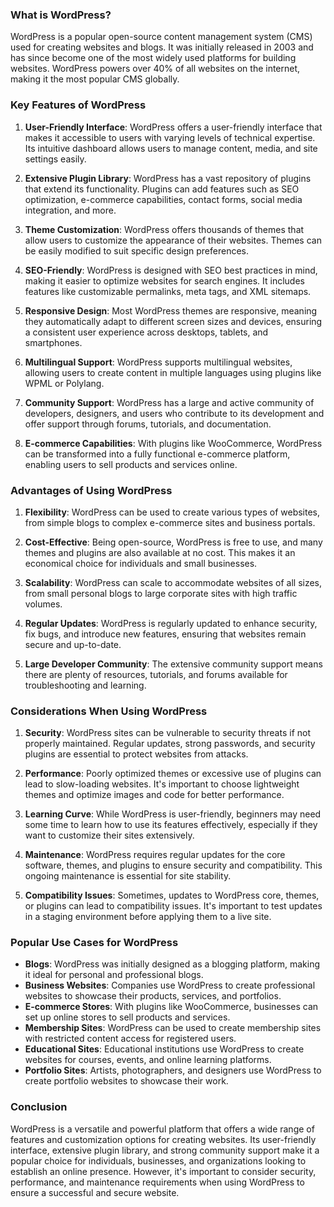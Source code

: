 ### What is WordPress?

WordPress is a popular open-source content management system (CMS) used for creating websites and blogs. It was initially released in 2003 and has since become one of the most widely used platforms for building websites. WordPress powers over 40% of all websites on the internet, making it the most popular CMS globally.

### Key Features of WordPress

1. **User-Friendly Interface**: WordPress offers a user-friendly interface that makes it accessible to users with varying levels of technical expertise. Its intuitive dashboard allows users to manage content, media, and site settings easily.

2. **Extensive Plugin Library**: WordPress has a vast repository of plugins that extend its functionality. Plugins can add features such as SEO optimization, e-commerce capabilities, contact forms, social media integration, and more.

3. **Theme Customization**: WordPress offers thousands of themes that allow users to customize the appearance of their websites. Themes can be easily modified to suit specific design preferences.

4. **SEO-Friendly**: WordPress is designed with SEO best practices in mind, making it easier to optimize websites for search engines. It includes features like customizable permalinks, meta tags, and XML sitemaps.

5. **Responsive Design**: Most WordPress themes are responsive, meaning they automatically adapt to different screen sizes and devices, ensuring a consistent user experience across desktops, tablets, and smartphones.

6. **Multilingual Support**: WordPress supports multilingual websites, allowing users to create content in multiple languages using plugins like WPML or Polylang.

7. **Community Support**: WordPress has a large and active community of developers, designers, and users who contribute to its development and offer support through forums, tutorials, and documentation.

8. **E-commerce Capabilities**: With plugins like WooCommerce, WordPress can be transformed into a fully functional e-commerce platform, enabling users to sell products and services online.

### Advantages of Using WordPress

1. **Flexibility**: WordPress can be used to create various types of websites, from simple blogs to complex e-commerce sites and business portals.

2. **Cost-Effective**: Being open-source, WordPress is free to use, and many themes and plugins are also available at no cost. This makes it an economical choice for individuals and small businesses.

3. **Scalability**: WordPress can scale to accommodate websites of all sizes, from small personal blogs to large corporate sites with high traffic volumes.

4. **Regular Updates**: WordPress is regularly updated to enhance security, fix bugs, and introduce new features, ensuring that websites remain secure and up-to-date.

5. **Large Developer Community**: The extensive community support means there are plenty of resources, tutorials, and forums available for troubleshooting and learning.

### Considerations When Using WordPress

1. **Security**: WordPress sites can be vulnerable to security threats if not properly maintained. Regular updates, strong passwords, and security plugins are essential to protect websites from attacks.

2. **Performance**: Poorly optimized themes or excessive use of plugins can lead to slow-loading websites. It's important to choose lightweight themes and optimize images and code for better performance.

3. **Learning Curve**: While WordPress is user-friendly, beginners may need some time to learn how to use its features effectively, especially if they want to customize their sites extensively.

4. **Maintenance**: WordPress requires regular updates for the core software, themes, and plugins to ensure security and compatibility. This ongoing maintenance is essential for site stability.

5. **Compatibility Issues**: Sometimes, updates to WordPress core, themes, or plugins can lead to compatibility issues. It's important to test updates in a staging environment before applying them to a live site.

### Popular Use Cases for WordPress

- **Blogs**: WordPress was initially designed as a blogging platform, making it ideal for personal and professional blogs.
- **Business Websites**: Companies use WordPress to create professional websites to showcase their products, services, and portfolios.
- **E-commerce Stores**: With plugins like WooCommerce, businesses can set up online stores to sell products and services.
- **Membership Sites**: WordPress can be used to create membership sites with restricted content access for registered users.
- **Educational Sites**: Educational institutions use WordPress to create websites for courses, events, and online learning platforms.
- **Portfolio Sites**: Artists, photographers, and designers use WordPress to create portfolio websites to showcase their work.

### Conclusion

WordPress is a versatile and powerful platform that offers a wide range of features and customization options for creating websites. Its user-friendly interface, extensive plugin library, and strong community support make it a popular choice for individuals, businesses, and organizations looking to establish an online presence. However, it's important to consider security, performance, and maintenance requirements when using WordPress to ensure a successful and secure website.